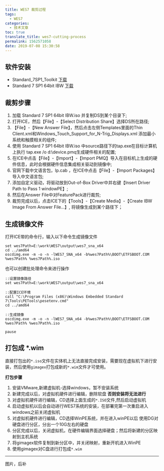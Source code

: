 ```yaml
---
title: WES7 裁剪过程
tags:
  - WES7
categories:
  - 技术文章
toc: true
translate_title: wes7-cutting-process
permalink: 1562571058
date: 2019-07-08 15:30:58
---
```


## 软件安装

- Standard_7SP1_Toolkit [下载](https://www.microsoft.com/en-us/download/details.aspx?id=11887)
- Standard 7 SP1 64bit IBW  [下载](https://www.microsoft.com/en-us/download/details.aspx?id=11887)

## 裁剪步骤

1. 加载 Standard 7 SP1 64bit IBW.iso 并复制DS到某个目录下;
2. 打开ICE，然后【File】-【Select Distribution Share】选择DS所在路径;
3. 【File】-【New Answer File】，然后点击左侧Templates里面的Thin Client.xml和Windows_Touch_Support_for_N-Trig_Displays.xml 添加最小系统和触摸相关的组件;
4. 使用 Standard 7 SP1 64bit IBW.iso 中source路径下的tap.exe在目标计算机上执行 tap.exe /o d:\device.pmq生成硬件相关的配置;
5. 在ICE中点击【File】-【Import】-【Import PMQ】导入在目标机上生成的硬件信息，此时会根据硬件信息集成相关驱动到镜像中;
6. 官网下载中文语言包，lp.cab ，在ICE中点击【File】-【Import Packages】导入中文语言包;
7. 添加自定义驱动，将驱动放到Out-of-Box Driver中并右键【Insert Driver Path to Pass 1 windowPE】;
8. 然后在Answer File中对FeaturePack进行裁剪;
9. 裁剪完成以后，点击ICE下的【Tools】-【Create Media】-【Create IBW Image From Answer File…】, 将镜像生成到某个路径下；

## 生成镜像文件

打开ICE带的命令行，输入以下命令生成镜像文件
```SHELL
set wes7Path=E:\work\WES7\output\wes7_sna_x64
cd ../amd64
oscdimg.exe -m -o -n -lWES7_SNA_x64 -b%wes7Path%\BOOT\ETFSBOOT.COM %wes7Path% %wes7Path%.iso
```

也可以创建批处理命令来进行操作

```SHELL
::设置镜像路径
set wes7Path=E:\work\WES7\output\wes7_sna_x64

::配置ICE环境
call "C:\Program Files (x86)\Windows Embedded Standard 7\Tools\PETools\pesetenv.cmd"
cd ../amd64

::生成镜像
oscdimg.exe -m -o -n -lWES7_SNA_x64 -b%wes7Path%\BOOT\ETFSBOOT.COM %wes7Path% %wes7Path%.iso

pause
```

## 打包成 *.wim

直接打包出的`*.iso`文件在实体机上无法直接完成安装，需要现在虚拟机下进行安装，然后使用`gimagex`打包成新的`*.wim`文件才可使用。

**打包步骤**

1. 安装VMware,新建虚拟机-选择windows，暂不安装系统
2. 新建完成以后，对虚拟机硬件进行编辑，删除软盘 **否则安装将无法进行**
3. 对虚拟机硬件进行编辑，CD选择上面生成的`*.ISO`文件,然后启动虚拟机
4. 启动虚拟机以后会自动进行WES7系统的安装，在部署完第一次重启进入windows之前关闭虚拟机
5. 对虚拟机硬件进行编辑，CD选择WinPE系统，并在进入winPE以后 使用DG对硬盘进行分区，分出一个10G左右的硬盘
6. 分区完成以后，关闭虚拟机，在硬件编辑界面选择硬盘；然后将新建的分区映射到主机系统
7. 将gimagex软件复制到新分区中，并关闭映射，重新开机进入WinPE
8. 使用gimagex对C盘进行打包成`*.wim`

---
图片，后补
